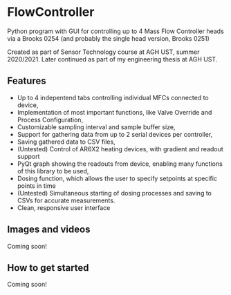 # FlowController
Python program with GUI for controlling up to 4 Mass Flow Controller heads via a Brooks 0254 (and probably the single head version, Brooks 0251)

Created as part of Sensor Technology course at AGH UST, summer 2020/2021. Later continued as part of my engineering thesis at AGH UST.

## Features
- Up to 4 indepentend tabs controlling individual MFCs connected to device,
- Implementation of most important functions, like Valve Override and Process Configuration,
- Customizable sampling interval and sample buffer size,
- Support for gathering data from up to 2 serial devices per controller,
- Saving gathered data to CSV files,
- (Untested) Control of AR6X2 heating devices, with gradient and readout support
- PyQt graph showing the readouts from device, enabling many functions of this library to be used, 
- Dosing function, which allows the user to specify setpoints at specific points in time
- (Untested) Simultaneous starting of dosing processes and saving to CSVs for accurate measurements.
- Clean, responsive user interface

## Images and videos
Coming soon!

## How to get started 
Coming soon!

